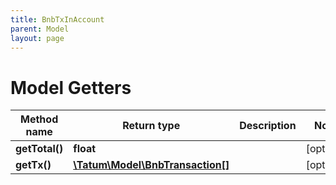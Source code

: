 ```yaml
---
title: BnbTxInAccount
parent: Model
layout: page
---
```


# Model Getters

Method name | Return type | Description | Notes
------------ | ------------- | ------------- | -------------
**getTotal()** | **float** |  | [optional]
**getTx()** | [**\Tatum\Model\BnbTransaction[]**](../BnbTransaction) |  | [optional]

